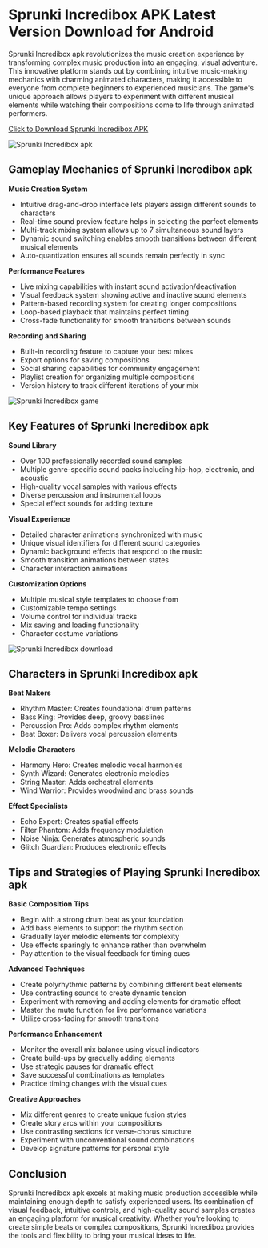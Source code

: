 # Sprunki Incredibox APK Latest Version Download for Android

Sprunki Incredibox apk revolutionizes the music creation experience by transforming complex music production into an engaging, visual adventure. This innovative platform stands out by combining intuitive music-making mechanics with charming animated characters, making it accessible to everyone from complete beginners to experienced musicians. The game's unique approach allows players to experiment with different musical elements while watching their compositions come to life through animated performers.

<a href="https://apkpure.com/sprunki-incredibox/com.sprunki.android?utm_source=github" target="_blank">Click to Download Sprunki Incredibox APK</a>

<img src="https://image.winudf.com/v2/user/admin/YWRtaW5fMTcyNzE2MDM0OF8xLnBuZ18xNzMyMDA4MzQzMTM2/screen-0.webp?h=300&fakeurl=1&type=.webp" alt="Sprunki Incredibox apk" title="Sprunki Incredibox apk" style="max-width: 100%;">

## Gameplay Mechanics of Sprunki Incredibox apk

**Music Creation System**
- Intuitive drag-and-drop interface lets players assign different sounds to characters
- Real-time sound preview feature helps in selecting the perfect elements
- Multi-track mixing system allows up to 7 simultaneous sound layers
- Dynamic sound switching enables smooth transitions between different musical elements
- Auto-quantization ensures all sounds remain perfectly in sync

**Performance Features**
- Live mixing capabilities with instant sound activation/deactivation
- Visual feedback system showing active and inactive sound elements
- Pattern-based recording system for creating longer compositions
- Loop-based playback that maintains perfect timing
- Cross-fade functionality for smooth transitions between sounds

**Recording and Sharing**
- Built-in recording feature to capture your best mixes
- Export options for saving compositions
- Social sharing capabilities for community engagement
- Playlist creation for organizing multiple compositions
- Version history to track different iterations of your mix

<img src="https://image.winudf.com/v2/user/admin/YWRtaW5fMTcyNzE2MDMxOV8xNzI3MTYwMzA2LnBuZ18xNzMyMDA4MzM0NTg4/screen-1.webp?h=300&fakeurl=1&type=.webp" alt="Sprunki Incredibox game" title="Sprunki Incredibox game" style="max-width: 100%;">

## Key Features of Sprunki Incredibox apk

**Sound Library**
- Over 100 professionally recorded sound samples
- Multiple genre-specific sound packs including hip-hop, electronic, and acoustic
- High-quality vocal samples with various effects
- Diverse percussion and instrumental loops
- Special effect sounds for adding texture

**Visual Experience**
- Detailed character animations synchronized with music
- Unique visual identifiers for different sound categories
- Dynamic background effects that respond to the music
- Smooth transition animations between states
- Character interaction animations

**Customization Options**
- Multiple musical style templates to choose from
- Customizable tempo settings
- Volume control for individual tracks
- Mix saving and loading functionality
- Character costume variations

<img src="https://image.winudf.com/v2/user/admin/YWRtaW5fMTcyNzE2MDMzM18zLnBuZ18xNzMyMDA4MzM1MDQ1/screen-4.webp?h=300&fakeurl=1&type=.webp" alt="Sprunki Incredibox download" title="Sprunki Incredibox download" style="max-width: 100%;">

## Characters in Sprunki Incredibox apk

**Beat Makers**
- Rhythm Master: Creates foundational drum patterns
- Bass King: Provides deep, groovy basslines
- Percussion Pro: Adds complex rhythm elements
- Beat Boxer: Delivers vocal percussion elements

**Melodic Characters**
- Harmony Hero: Creates melodic vocal harmonies
- Synth Wizard: Generates electronic melodies
- String Master: Adds orchestral elements
- Wind Warrior: Provides woodwind and brass sounds

**Effect Specialists**
- Echo Expert: Creates spatial effects
- Filter Phantom: Adds frequency modulation
- Noise Ninja: Generates atmospheric sounds
- Glitch Guardian: Produces electronic effects

## Tips and Strategies of Playing Sprunki Incredibox apk

**Basic Composition Tips**
- Begin with a strong drum beat as your foundation
- Add bass elements to support the rhythm section
- Gradually layer melodic elements for complexity
- Use effects sparingly to enhance rather than overwhelm
- Pay attention to the visual feedback for timing cues

**Advanced Techniques**
- Create polyrhythmic patterns by combining different beat elements
- Use contrasting sounds to create dynamic tension
- Experiment with removing and adding elements for dramatic effect
- Master the mute function for live performance variations
- Utilize cross-fading for smooth transitions

**Performance Enhancement**
- Monitor the overall mix balance using visual indicators
- Create build-ups by gradually adding elements
- Use strategic pauses for dramatic effect
- Save successful combinations as templates
- Practice timing changes with the visual cues

**Creative Approaches**
- Mix different genres to create unique fusion styles
- Create story arcs within your compositions
- Use contrasting sections for verse-chorus structure
- Experiment with unconventional sound combinations
- Develop signature patterns for personal style

## Conclusion
Sprunki Incredibox apk excels at making music production accessible while maintaining enough depth to satisfy experienced users. Its combination of visual feedback, intuitive controls, and high-quality sound samples creates an engaging platform for musical creativity. Whether you're looking to create simple beats or complex compositions, Sprunki Incredibox provides the tools and flexibility to bring your musical ideas to life.
